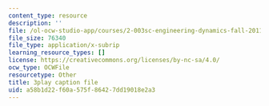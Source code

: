 ```yaml
---
content_type: resource
description: ''
file: /ol-ocw-studio-app/courses/2-003sc-engineering-dynamics-fall-2011/a58b1d22f60a575f86427dd19018e2a3_zNCBDrnT05E.vtt
file_size: 76340
file_type: application/x-subrip
learning_resource_types: []
license: https://creativecommons.org/licenses/by-nc-sa/4.0/
ocw_type: OCWFile
resourcetype: Other
title: 3play caption file
uid: a58b1d22-f60a-575f-8642-7dd19018e2a3
---
```

